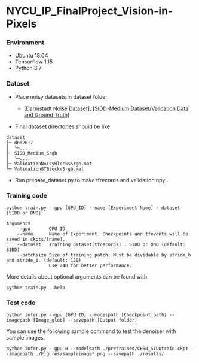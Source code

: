 # NYCU_IP_FinalProject_Vision-in-Pixels

### Environment

-	Ubuntu 18.04
-	Tensorflow 1.15
-	Python 3.7

### Dataset

- Place noisy datasets in dataset folder.
  - [[Darmstadt Noise Dataset]](https://noise.visinf.tu-darmstadt.de/), [[SIDD-Medium Dataset/Validation Data and Ground Truth]](https://www.eecs.yorku.ca/~kamel/sidd/)

- Final dataset directories should be like 
```
dataset
├─ dnd2017
│  └─....
├─ SIDD_Medium_Srgb
│  └─....
├─ ValidationNoisyBlocksSrgb.mat
└─ ValidationGTBlocksSrgb.mat
```

- Run prepare_dataset.py to make tfrecords and validation npy .

[comment]: <> (- you can use custom images as training dataset by glob command for dataset argument)

### Training code
```
python train.py --gpu [GPU_ID] --name [Experiment Name] --dataset [SIDD or DND]

Arguments
    --gpu       GPU ID
    --name      Name of Experiment. Checkpoints and tfevents will be saved in ckpts/[name].
    --dataset   Training dataset(tfrecords) : SIDD or DND (default: SIDD)
    --patchsize Size of training patch. Must be dividable by stride_b and stride_i. (default: 120)
                Use 240 for better performance.
```


More details about optional arguments can be found with 
```
python train.py --help 
```


### Test code

```
python infer.py --gpu [GPU_ID] --modelpath [Checkpoint_path] --imagepath [Image_glob] --savepath [Output folder]
```

You can use the following sample command to test the denoiser with sample images.

```
python infer.py --gpu 0 --modelpath ./pretrained/CBSN_SIDDtrain.ckpt --imagepath ./Figures/sampleimage*.png --savepath ./results/
```